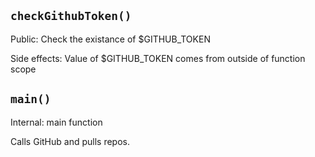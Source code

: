 `checkGithubToken()`
--------------------

Public: Check the existance of $GITHUB_TOKEN

Side effects: Value of $GITHUB_TOKEN comes from outside of function scope


`main()`
--------

Internal: main function

Calls GitHub and pulls repos.


